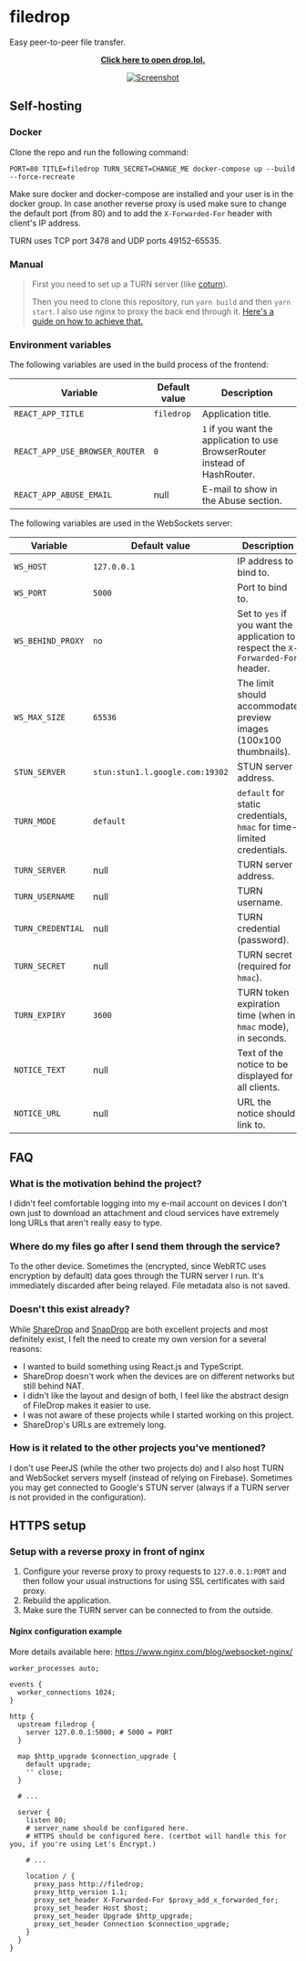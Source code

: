 # filedrop

Easy peer-to-peer file transfer.

<p align="center">
    <a href="https://drop.lol/">
        <strong>Click here to open drop.lol.</strong>
    </a>
</p>

<p align="center">
    <a href="https://drop.lol/">
        <img src="https://raw.githubusercontent.com/mat-sz/filedrop-web/master/filedrop.gif" alt="Screenshot">
    </a>
</p>

## Self-hosting

### Docker

Clone the repo and run the following command:

```
PORT=80 TITLE=filedrop TURN_SECRET=CHANGE_ME docker-compose up --build --force-recreate
```

Make sure docker and docker-compose are installed and your user is in the docker group. In case another reverse proxy is used make sure to change the default port (from 80) and to add the `X-Forwarded-For` header with client's IP address.

TURN uses TCP port 3478 and UDP ports 49152-65535.

### Manual

> First you need to set up a TURN server (like [coturn](https://github.com/coturn/coturn)).
>
> Then you need to clone this repository, run `yarn build` and then `yarn start`. I also use nginx to proxy the back end through it. [Here's a guide on how to achieve that.](https://www.nginx.com/blog/websocket-nginx/)

### Environment variables

The following variables are used in the build process of the frontend:

| Variable                       | Default value | Description                                                                 |
| ------------------------------ | ------------- | --------------------------------------------------------------------------- |
| `REACT_APP_TITLE`              | `filedrop`    | Application title.                                                          |
| `REACT_APP_USE_BROWSER_ROUTER` | `0`           | `1` if you want the application to use BrowserRouter instead of HashRouter. |
| `REACT_APP_ABUSE_EMAIL`        | null          | E-mail to show in the Abuse section.                                        |

The following variables are used in the WebSockets server:

| Variable          | Default value                   | Description                                                                       |
| ----------------- | ------------------------------- | --------------------------------------------------------------------------------- |
| `WS_HOST`         | `127.0.0.1`                     | IP address to bind to.                                                            |
| `WS_PORT`         | `5000`                          | Port to bind to.                                                                  |
| `WS_BEHIND_PROXY` | `no`                            | Set to `yes` if you want the application to respect the `X-Forwarded-For` header. |
| `WS_MAX_SIZE`     | `65536`                         | The limit should accommodate preview images (100x100 thumbnails).                 |
| `STUN_SERVER`     | `stun:stun1.l.google.com:19302` | STUN server address.                                                              |
| `TURN_MODE`       | `default`                       | `default` for static credentials, `hmac` for time-limited credentials.            |
| `TURN_SERVER`     | null                            | TURN server address.                                                              |
| `TURN_USERNAME`   | null                            | TURN username.                                                                    |
| `TURN_CREDENTIAL` | null                            | TURN credential (password).                                                       |
| `TURN_SECRET`     | null                            | TURN secret (required for `hmac`).                                                |
| `TURN_EXPIRY`     | `3600`                          | TURN token expiration time (when in `hmac` mode), in seconds.                     |
| `NOTICE_TEXT`     | null                            | Text of the notice to be displayed for all clients.                               |
| `NOTICE_URL`      | null                            | URL the notice should link to.                                                    |

## FAQ

### What is the motivation behind the project?

I didn't feel comfortable logging into my e-mail account on devices I don't own just to download an attachment and cloud services have extremely long URLs that aren't really easy to type.

### Where do my files go after I send them through the service?

To the other device. Sometimes the (encrypted, since WebRTC uses encryption by default) data goes through the TURN server I run. It's immediately discarded after being relayed. File metadata also is not saved.

### Doesn't this exist already?

While [ShareDrop](https://github.com/cowbell/sharedrop) and [SnapDrop](https://github.com/RobinLinus/snapdrop) are both excellent projects and most definitely exist, I felt the need to create my own version for a several reasons:

- I wanted to build something using React.js and TypeScript.
- ShareDrop doesn't work when the devices are on different networks but still behind NAT.
- I didn't like the layout and design of both, I feel like the abstract design of FileDrop makes it easier to use.
- I was not aware of these projects while I started working on this project.
- ShareDrop's URLs are extremely long.

### How is it related to the other projects you've mentioned?

I don't use PeerJS (while the other two projects do) and I also host TURN and WebSocket servers myself (instead of relying on Firebase). Sometimes you may get connected to Google's STUN server (always if a TURN server is not provided in the configuration).

## HTTPS setup

### Setup with a reverse proxy in front of nginx

1. Configure your reverse proxy to proxy requests to `127.0.0.1:PORT` and then follow your usual instructions for using SSL certificates with said proxy.
2. Rebuild the application.
3. Make sure the TURN server can be connected to from the outside.

#### Nginx configuration example

More details available here: https://www.nginx.com/blog/websocket-nginx/

```nginx
worker_processes auto;

events {
  worker_connections 1024;
}

http {
  upstream filedrop {
    server 127.0.0.1:5000; # 5000 = PORT
  }

  map $http_upgrade $connection_upgrade {
    default upgrade;
    '' close;
  }

  # ...

  server {
    listen 80;
    # server_name should be configured here.
    # HTTPS should be configured here. (certbot will handle this for you, if you're using Let's Encrypt.)

    # ...

    location / {
      proxy_pass http://filedrop;
      proxy_http_version 1.1;
      proxy_set_header X-Forwarded-For $proxy_add_x_forwarded_for;
      proxy_set_header Host $host;
      proxy_set_header Upgrade $http_upgrade;
      proxy_set_header Connection $connection_upgrade;
    }
  }
}
```
